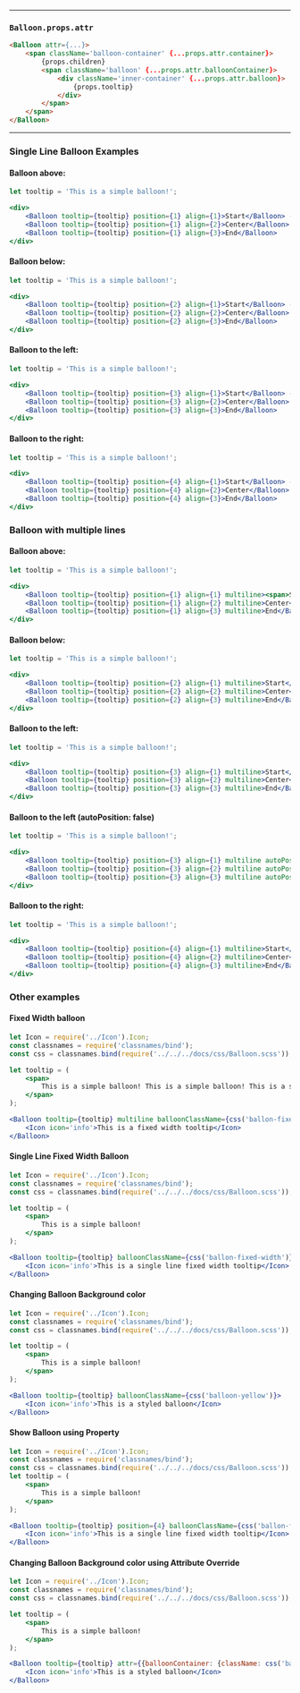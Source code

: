 
______________________________________________________________________________

### `Balloon.props.attr`

```html
<Balloon attr={...}>
    <span className='balloon-container' {...props.attr.container}>
        {props.children}
        <span className='balloon' {...props.attr.balloonContainer}>
            <div className='inner-container' {...props.attr.balloon}>
                {props.tooltip}
            </div>
        </span>
    </span>
</Balloon>
```

______________________________________________________________________________

### Single Line Balloon Examples

#### Balloon above:

```jsx
let tooltip = 'This is a simple balloon!';

<div>
    <Balloon tooltip={tooltip} position={1} align={1}>Start</Balloon> -
    <Balloon tooltip={tooltip} position={1} align={2}>Center</Balloon> -
    <Balloon tooltip={tooltip} position={1} align={3}>End</Balloon>
</div>
```

#### Balloon below:

```jsx
let tooltip = 'This is a simple balloon!';

<div>
    <Balloon tooltip={tooltip} position={2} align={1}>Start</Balloon> -
    <Balloon tooltip={tooltip} position={2} align={2}>Center</Balloon> -
    <Balloon tooltip={tooltip} position={2} align={3}>End</Balloon>
</div>
```

#### Balloon to the left:

```jsx
let tooltip = 'This is a simple balloon!';

<div>
    <Balloon tooltip={tooltip} position={3} align={1}>Start</Balloon> -
    <Balloon tooltip={tooltip} position={3} align={2}>Center</Balloon> -
    <Balloon tooltip={tooltip} position={3} align={3}>End</Balloon>
</div>
```

#### Balloon to the right:

```jsx
let tooltip = 'This is a simple balloon!';

<div>
    <Balloon tooltip={tooltip} position={4} align={1}>Start</Balloon> -
    <Balloon tooltip={tooltip} position={4} align={2}>Center</Balloon> -
    <Balloon tooltip={tooltip} position={4} align={3}>End</Balloon>
</div>
```

### Balloon with multiple lines

#### Balloon above:

```jsx
let tooltip = 'This is a simple balloon!';

<div>
    <Balloon tooltip={tooltip} position={1} align={1} multiline><span>Start</span></Balloon> -
    <Balloon tooltip={tooltip} position={1} align={2} multiline>Center</Balloon> -
    <Balloon tooltip={tooltip} position={1} align={3} multiline>End</Balloon>
</div>
```

#### Balloon below:

```jsx
let tooltip = 'This is a simple balloon!';

<div>
    <Balloon tooltip={tooltip} position={2} align={1} multiline>Start</Balloon> -
    <Balloon tooltip={tooltip} position={2} align={2} multiline>Center</Balloon> -
    <Balloon tooltip={tooltip} position={2} align={3} multiline>End</Balloon>
</div>
```

#### Balloon to the left:

```jsx
let tooltip = 'This is a simple balloon!';

<div>
    <Balloon tooltip={tooltip} position={3} align={1} multiline>Start</Balloon> -
    <Balloon tooltip={tooltip} position={3} align={2} multiline>Center</Balloon> -
    <Balloon tooltip={tooltip} position={3} align={3} multiline>End</Balloon>
</div>
```

#### Balloon to the left (autoPosition: false)

```jsx
let tooltip = 'This is a simple balloon!';

<div>
    <Balloon tooltip={tooltip} position={3} align={1} multiline autoPosition={false}>Start</Balloon> -
    <Balloon tooltip={tooltip} position={3} align={2} multiline autoPosition={false}>Center</Balloon> -
    <Balloon tooltip={tooltip} position={3} align={3} multiline autoPosition={false}>End</Balloon>
</div>
```

#### Balloon to the right:

```jsx
let tooltip = 'This is a simple balloon!';

<div>
    <Balloon tooltip={tooltip} position={4} align={1} multiline>Start</Balloon> -
    <Balloon tooltip={tooltip} position={4} align={2} multiline>Center</Balloon> -
    <Balloon tooltip={tooltip} position={4} align={3} multiline>End</Balloon>
</div>
```

### Other examples

#### Fixed Width balloon

```jsx
let Icon = require('../Icon').Icon;
const classnames = require('classnames/bind');
const css = classnames.bind(require('../../../docs/css/Balloon.scss'));

let tooltip = (
    <span>
        This is a simple balloon! This is a simple balloon! This is a simple balloon! This is a simple balloon!
    </span>
);

<Balloon tooltip={tooltip} multiline balloonClassName={css('ballon-fixed-width')}>
    <Icon icon='info'>This is a fixed width tooltip</Icon>
</Balloon>
```

#### Single Line Fixed Width Balloon

```jsx
let Icon = require('../Icon').Icon;
const classnames = require('classnames/bind');
const css = classnames.bind(require('../../../docs/css/Balloon.scss'));

let tooltip = (
    <span>
        This is a simple balloon!
    </span>
);

<Balloon tooltip={tooltip} balloonClassName={css('ballon-fixed-width')}>
    <Icon icon='info'>This is a single line fixed width tooltip</Icon>
</Balloon>
```

#### Changing Balloon Background color

```jsx
let Icon = require('../Icon').Icon;
const classnames = require('classnames/bind');
const css = classnames.bind(require('../../../docs/css/Balloon.scss'));

let tooltip = (
    <span>
        This is a simple balloon!
    </span>
);

<Balloon tooltip={tooltip} balloonClassName={css('balloon-yellow')}>
    <Icon icon='info'>This is a styled balloon</Icon>
</Balloon>
```

#### Show Balloon using Property

```jsx
let Icon = require('../Icon').Icon;
const classnames = require('classnames/bind');
const css = classnames.bind(require('../../../docs/css/Balloon.scss'));
let tooltip = (
    <span>
        This is a simple balloon!
    </span>
);

<Balloon tooltip={tooltip} position={4} balloonClassName={css('ballon-fixed-width')} expanded>
    <Icon icon='info'>This is a single line fixed width tooltip</Icon>
</Balloon>
```

#### Changing Balloon Background color using Attribute Override

```jsx
let Icon = require('../Icon').Icon;
const classnames = require('classnames/bind');
const css = classnames.bind(require('../../../docs/css/Balloon.scss'));

let tooltip = (
    <span>
        This is a simple balloon!
    </span>
);

<Balloon tooltip={tooltip} attr={{balloonContainer: {className: css('balloon-yellow')}}}>
    <Icon icon='info'>This is a styled balloon</Icon>
</Balloon>
```